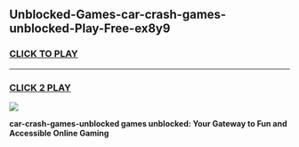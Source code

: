 
## Unblocked-Games-car-crash-games-unblocked-Play-Free-ex8y9
<h3>
<a href="https://premium76.site?title=car-crash-games-unblocked&ref=09A">CLICK TO PLAY</a></h3>
<hr>

<h3>
<a href="https://premium76.site?title=car-crash-games-unblocked&ref=09A">CLICK 2 PLAY</a>
  
</h3>

<a href="https://premium76.site?title=car-crash-games-unblocked&ref=09A"><img src="https://clearcache.store/games.png"></a>


**car-crash-games-unblocked games unblocked: Your Gateway to Fun and Accessible Online Gaming**
